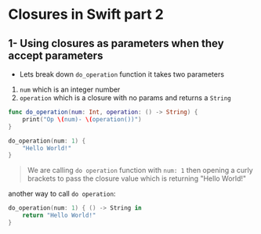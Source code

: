 # Closures in Swift part 2

## 1- Using closures as parameters when they accept parameters
- Lets break down `do_operation` function
it takes two parameters
1. `num` which is an integer number 
2. `operation` which is a closure with no params and returns a `String`

```swift
func do_operation(num: Int, operation: () -> String) {
    print("Op \(num)- \(operation())")
}

do_operation(num: 1) {
    "Hello World!"
}

```
> We are calling `do operation` function with `num: 1` then opening a curly brackets to pass the closure value which is returning "Hello World!" 

another way to call `do operation`:
```swift
do_operation(num: 1) { () -> String in
    return "Hello World!"
}
```